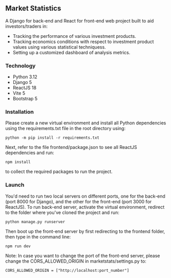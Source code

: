 ## Market Statistics
A Django for back-end and React for front-end web project built to aid investors/traders in:
* Tracking the performance of various investment products.
* Tracking economics conditions with respect to investment product values using various statistical techniquess.
* Setting up a customized dashboard of analysis metrics.

### Technology
* Python 3.12
* Django 5
* ReactJS 18
* Vite 5
* Bootstrap 5

### Installation
Please create a new virtual environment and install all Python dependencies using the requirements.txt file in the root directory using:
```
python -m pip install -r requirements.txt
```
Next, refer to the file frontend/package.json to see all ReactJS dependencies and run:
```
npm install
```
to collect the required packages to run the project.

### Launch
You'd need to run two local servers on different ports, one for the back-end (port 8000 for Django), and the other for the front-end (port 3000 for ReactJS).
To run back-end server, activate the virtual environment, redirect to the folder where you've cloned the project and run:
```
python manage.py runserver
```
Then boot up the front-end server by first redirecting to the frontend folder, then type in the command line:
```
npm run dev
```

Note: In case you want to change the port of the front-end server, please change the CORS_ALLOWED_ORIGIN in marketstats/settings.py to:
```
CORS_ALLOWED_ORIGIN = ["http://localhost:port_number"]
```
